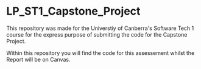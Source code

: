# LP_ST1_Capstone_Project

This repository was made for the Universtiy of Canberra's Software Tech 1 course for the express purpose of submitting the code for the Capstone Project.

Within this repository you will find the code for this assessement whilst the Report will be on Canvas.
